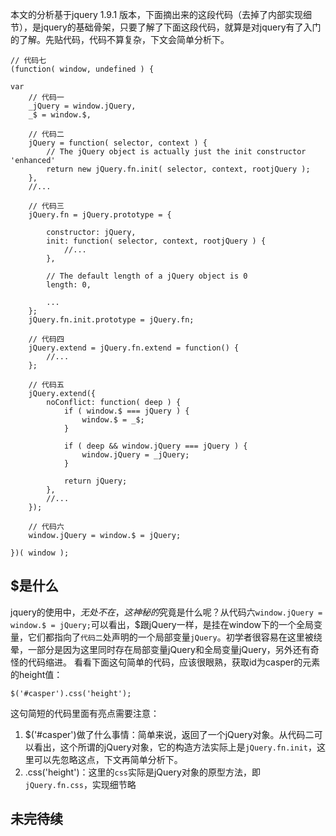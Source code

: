 本文的分析基于jquery 1.9.1 版本，下面摘出来的这段代码（去掉了内部实现细节），是jquery的基础骨架，只要了解了下面这段代码，就算是对jquery有了入门的了解。先贴代码，代码不算复杂，下文会简单分析下。
```
// 代码七
(function( window, undefined ) {

var
	// 代码一
	_jQuery = window.jQuery,
	_$ = window.$,

	// 代码二
	jQuery = function( selector, context ) {
		// The jQuery object is actually just the init constructor 'enhanced'
		return new jQuery.fn.init( selector, context, rootjQuery );
	},
	//...
	
	// 代码三
	jQuery.fn = jQuery.prototype = {
	
		constructor: jQuery,
		init: function( selector, context, rootjQuery ) {
			//...
		},
	
		// The default length of a jQuery object is 0
		length: 0,
		
		...
	};
	jQuery.fn.init.prototype = jQuery.fn;

	// 代码四
	jQuery.extend = jQuery.fn.extend = function() {
		//...
	};
	
	// 代码五
	jQuery.extend({
		noConflict: function( deep ) {
			if ( window.$ === jQuery ) {
				window.$ = _$;
			}
	
			if ( deep && window.jQuery === jQuery ) {
				window.jQuery = _jQuery;
			}
	
			return jQuery;
		},
		//...
	});
	
	// 代码六
	window.jQuery = window.$ = jQuery;

})( window );
```
## $是什么
jquery的使用中，$无处不在，这神秘的$究竟是什么呢？从代码六`window.jQuery = window.$ = jQuery;`可以看出，$跟jQuery一样，是挂在window下的一个全局变量，它们都指向了`代码二`处声明的一个局部变量`jQuery`。初学者很容易在这里被绕晕，一部分是因为这里同时存在局部变量jQuery和全局变量jQuery，另外还有奇怪的代码缩进。
看看下面这句简单的代码，应该很眼熟，获取id为casper的元素的height值：
```
$('#casper').css('height');
```
这句简短的代码里面有亮点需要注意：

1. $('#casper')做了什么事情：简单来说，返回了一个jQuery对象。从代码二可以看出，这个所谓的jQuery对象，它的构造方法实际上是`jQuery.fn.init`，这里可以先忽略这点，下文再简单分析下。
2. .css('height')：这里的`css`实际是jQuery对象的原型方法，即`jQuery.fn.css`，实现细节略

## 未完待续
